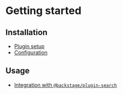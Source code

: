 # Getting started

## Installation

- [Plugin setup](setup.md)
- [Configuration](config.md)

## Usage

- [Integration with `@backstage/plugin-search`](search.md)
